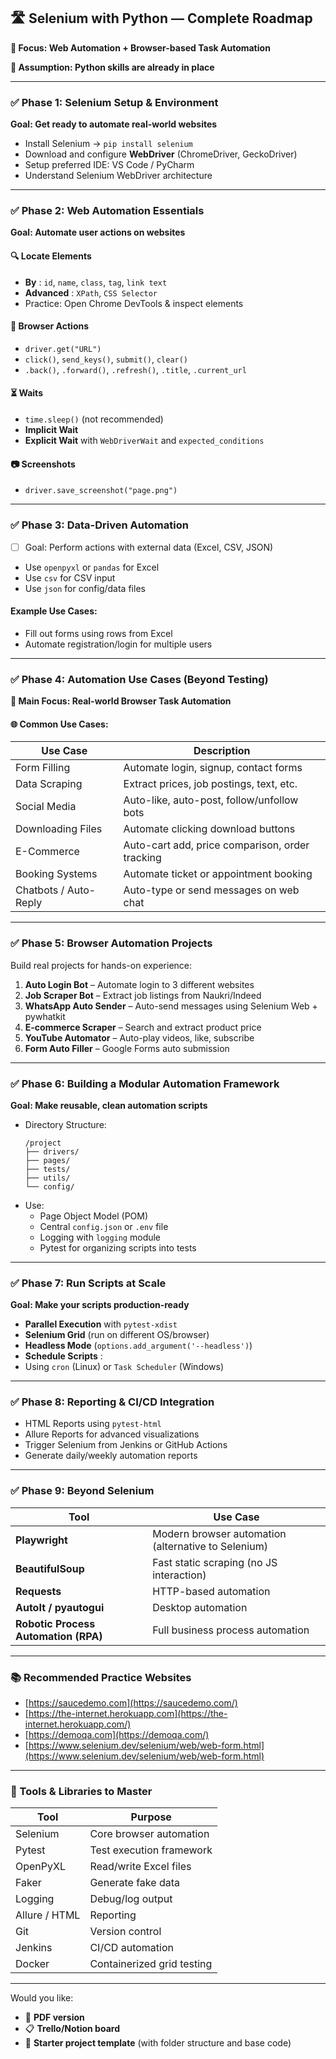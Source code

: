 ## 🛣️ Selenium with Python — **Complete Roadmap**

**🎯 Focus: Web Automation + Browser-based Task Automation**

**🧠 Assumption: Python skills are already in place**

---

### ✅ **Phase 1: Selenium Setup & Environment**

**Goal: Get ready to automate real-world websites**

* Install Selenium → `pip install selenium`
* Download and configure **WebDriver** (ChromeDriver, GeckoDriver)
* Setup preferred IDE: VS Code / PyCharm
* Understand Selenium WebDriver architecture

---

### ✅ **Phase 2: Web Automation Essentials**

**Goal: Automate user actions on websites**

#### 🔍 Locate Elements

* **By** : `id`, `name`, `class`, `tag`, `link text`
* **Advanced** : `XPath`, `CSS Selector`
* Practice: Open Chrome DevTools & inspect elements

#### 🧭 Browser Actions

* `driver.get("URL")`
* `click()`, `send_keys()`, `submit()`, `clear()`
* `.back()`, `.forward()`, `.refresh()`, `.title`, `.current_url`

#### ⏳ Waits

* `time.sleep()` (not recommended)
* **Implicit Wait**
* **Explicit Wait** with `WebDriverWait` and `expected_conditions`

#### 📷 Screenshots

* `driver.save_screenshot("page.png")`

---

### ✅ **Phase 3:** Data-Driven Automation

* [ ] Goal: Perform actions with external data (Excel, CSV, JSON)

* Use `openpyxl` or `pandas` for Excel
* Use `csv` for CSV input
* Use `json` for config/data files

#### Example Use Cases:

* Fill out forms using rows from Excel
* Automate registration/login for multiple users

---

### ✅ **Phase 4: Automation Use Cases (Beyond Testing)**

**🎯 Main Focus: Real-world Browser Task Automation**

#### 🌐 Common Use Cases:

| Use Case              | Description                                     |
| --------------------- | ----------------------------------------------- |
| Form Filling          | Automate login, signup, contact forms           |
| Data Scraping         | Extract prices, job postings, text, etc.        |
| Social Media          | Auto-like, auto-post, follow/unfollow bots      |
| Downloading Files     | Automate clicking download buttons              |
| E-Commerce            | Auto-cart add, price comparison, order tracking |
| Booking Systems       | Automate ticket or appointment booking          |
| Chatbots / Auto-Reply | Auto-type or send messages on web chat          |

---

### ✅ **Phase 5: Browser Automation Projects**

Build real projects for hands-on experience:

1. **Auto Login Bot** – Automate login to 3 different websites
2. **Job Scraper Bot** – Extract job listings from Naukri/Indeed
3. **WhatsApp Auto Sender** – Auto-send messages using Selenium Web + pywhatkit
4. **E-commerce Scraper** – Search and extract product price
5. **YouTube Automator** – Auto-play videos, like, subscribe
6. **Form Auto Filler** – Google Forms auto submission

---

### ✅ **Phase 6: Building a Modular Automation Framework**

**Goal: Make reusable, clean automation scripts**

* Directory Structure:
  ```
  /project
  ├── drivers/
  ├── pages/
  ├── tests/
  ├── utils/
  └── config/
  ```
* Use:
  * Page Object Model (POM)
  * Central `config.json` or `.env` file
  * Logging with `logging` module
  * Pytest for organizing scripts into tests

---

### ✅ **Phase 7: Run Scripts at Scale**

**Goal: Make your scripts production-ready**

* **Parallel Execution** with `pytest-xdist`
* **Selenium Grid** (run on different OS/browser)
* **Headless Mode** (`options.add_argument('--headless')`)
* **Schedule Scripts** :
* Using `cron` (Linux) or `Task Scheduler` (Windows)

---

### ✅ **Phase 8: Reporting & CI/CD Integration**

* HTML Reports using `pytest-html`
* Allure Reports for advanced visualizations
* Trigger Selenium from Jenkins or GitHub Actions
* Generate daily/weekly automation reports

---

### ✅ **Phase 9: Beyond Selenium**

| Tool                                       | Use Case                                            |
| ------------------------------------------ | --------------------------------------------------- |
| **Playwright**                       | Modern browser automation (alternative to Selenium) |
| **BeautifulSoup**                    | Fast static scraping (no JS interaction)            |
| **Requests**                         | HTTP-based automation                               |
| **AutoIt / pyautogui**               | Desktop automation                                  |
| **Robotic Process Automation (RPA)** | Full business process automation                    |

---

### 📚 Recommended Practice Websites

* [https://saucedemo.com](https://saucedemo.com/)
* [https://the-internet.herokuapp.com](https://the-internet.herokuapp.com/)
* [https://demoqa.com](https://demoqa.com/)
* [https://www.selenium.dev/selenium/web/web-form.html](https://www.selenium.dev/selenium/web/web-form.html)

---

### 🧰 Tools & Libraries to Master

| Tool          | Purpose                    |
| ------------- | -------------------------- |
| Selenium      | Core browser automation    |
| Pytest        | Test execution framework   |
| OpenPyXL      | Read/write Excel files     |
| Faker         | Generate fake data         |
| Logging       | Debug/log output           |
| Allure / HTML | Reporting                  |
| Git           | Version control            |
| Jenkins       | CI/CD automation           |
| Docker        | Containerized grid testing |

---

Would you like:

* 📄 **PDF version**
* 📋 **Trello/Notion board**
* 📁 **Starter project template** (with folder structure and base code)
